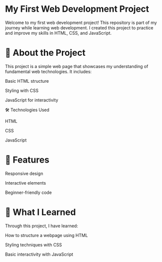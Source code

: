 # My First Web Development Project

Welcome to my first web development project! This repository is part of my journey while learning web development. I created this project to practice and improve my skills in HTML, CSS, and JavaScript.

# 🚀 About the Project

This project is a simple web page that showcases my understanding of fundamental web technologies. It includes:

Basic HTML structure

Styling with CSS

JavaScript for interactivity

🛠 Technologies Used

HTML

CSS

JavaScript

# 📌 Features

Responsive design

Interactive elements

Beginner-friendly code

# 📖 What I Learned

Through this project, I have learned:

How to structure a webpage using HTML

Styling techniques with CSS

Basic interactivity with JavaScript
